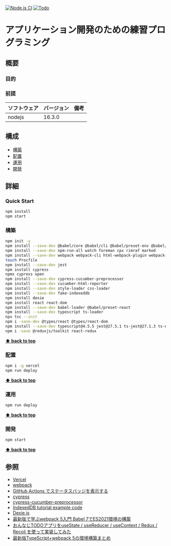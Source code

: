 [![Node.js CI](https://github.com/k2works/application_programing_excercise_2022/actions/workflows/node.js.yml/badge.svg)](https://github.com/k2works/application_programing_excercise_2022/actions/workflows/node.js.yml)
[![Todo](https://img.shields.io/endpoint?url=https://dashboard.cypress.io/badge/detailed/4uqmc1&style=plastic&logo=cypress)](https://dashboard.cypress.io/projects/4uqmc1/runs)
# アプリケーション開発のための練習プログラミング

## 概要

### 目的

### 前提

| ソフトウェア | バージョン | 備考 |
| :----------- | :--------- | :--- |
| nodejs       | 16.3.0    |      |

## 構成

- [構築](#構築)
- [配置](#配置)
- [運用](#運用)
- [開発](#開発)

## 詳細

### Quick Start

```bash
npm install
npm start
```

### 構築

```bash
npm init -y
npm install --save-dev @babel/core @babel/cli @babel/preset-env @babel/register
npm install --save-dev npm-run-all watch foreman cpx rimraf marked
npm install --save-dev webpack webpack-cli html-webpack-plugin webpack-dev-server 
touch Procfile
npm install --save-dev jest
npm install cypress
npmx cypress open
npm install --save-dev cypress-cucumber-preprocessor
npm install --save-dev cucumber-html-reporter
npm install --save-dev style-loader css-loader
npm install --save-dev fake-indexeddb
npm install dexie
npm install react react-dom
npm install --save-dev babel-loader @babel/preset-react
npm install --save-dev typescript ts-loader
npx tsc --init
npm i -save-dev @types/react @types/react-dom
npm install --save-dev typescript@4.5.5 jest@27.5.1 ts-jest@27.1.3 ts-node@10.5.0 ts-node-dev@1.1.8 @types/jest
npm i -save @reduxjs/toolkit react-redux
```

**[⬆ back to top](#構成)**

### 配置

```bash
npm i -g vercel
npm run deploy
```

**[⬆ back to top](#構成)**

### 運用

```bash
npm run deploy
```

**[⬆ back to top](#構成)**

### 開発

```bash
npm start
```

**[⬆ back to top](#構成)**

## 参照

- [Vercel](https://vercel.com/)
- [webpack](https://webpack.js.org/)
- [GitHub Actions でステータスバッジを表示する](https://qiita.com/SnowCait/items/487d70b342ffbe2f33d8)
- [cypress](https://www.cypress.io/)
- [cypress-cucumber-preprocessor](https://www.npmjs.com/package/cypress-cucumber-preprocessor)
- [IndexedDB tutorial example code](https://github.com/andyhaskell/indexeddb-tutorial)
- [Dexie.js](https://dexie.org/)
- [最新版で学ぶwebpack 5入門 Babel 7でES2021環境の構築](https://ics.media/entry/16028/)
- [おんなじTODOアプリをuseState / useReducer / useContext / Redux / Recoil を使って実装してみた](https://qiita.com/gakinchoy7/items/30d37bf912b21359ac3c#usecontext%E3%82%92%E4%BD%BF%E3%81%A3%E3%81%9F%E5%AE%9F%E8%A3%85)
- [最新版TypeScript+webpack 5の環境構築まとめ](https://ics.media/entry/16329/)